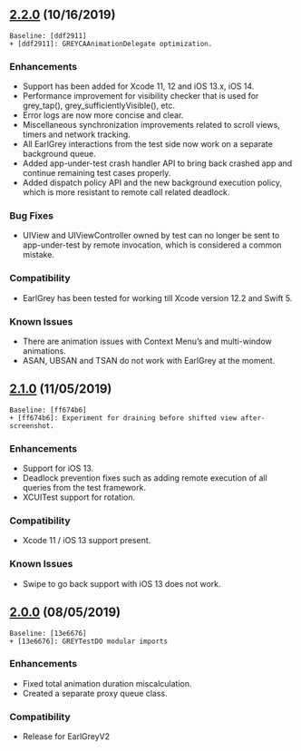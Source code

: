 ## [2.2.0](https://github.com/google/EarlGrey/tree/2.2.0) (10/16/2019)
```
Baseline: [ddf2911]
+ [ddf2911]: GREYCAAnimationDelegate optimization.
```

### Enhancements
* Support has been added for Xcode 11, 12 and iOS 13.x, iOS 14.
* Performance improvement for visibility checker that is used for grey_tap(), grey_sufficientlyVisible(), etc.
* Error logs are now more concise and clear.
* Miscellaneous synchronization improvements related to scroll views, timers and network tracking.
* All EarlGrey interactions from the test side now work on a separate background queue.
* Added app-under-test crash handler API to bring back crashed app and continue remaining test cases properly.
* Added dispatch policy API and the new background execution policy, which is more resistant to remote call related deadlock.

### Bug Fixes
* UIView and UIViewController owned by test can no longer be sent to app-under-test by remote invocation, which is considered a common mistake.

### Compatibility
* EarlGrey has been tested for working till Xcode version 12.2 and Swift 5.

### Known Issues
* There are animation issues with Context Menu’s and multi-window animations.
* ASAN, UBSAN and TSAN do not work with EarlGrey at the moment.

## [2.1.0](https://github.com/google/EarlGrey/tree/2.0.0) (11/05/2019)
```
Baseline: [ff674b6]
+ [ff674b6]: Experiment for draining before shifted view after-screenshot.
```

### Enhancements
* Support for iOS 13.
* Deadlock prevention fixes such as adding remote execution of all queries from the test framework.
* XCUITest support for rotation.

### Compatibility
* Xcode 11 / iOS 13 support present.

### Known Issues
* Swipe to go back support with iOS 13 does not work.


## [2.0.0](https://github.com/google/EarlGrey/tree/2.0.0) (08/05/2019)
```
Baseline: [13e6676]
+ [13e6676]: GREYTestDO modular imports
```

### Enhancements
* Fixed total animation duration miscalculation.
* Created a separate proxy queue class.

### Compatibility
* Release for EarlGreyV2

